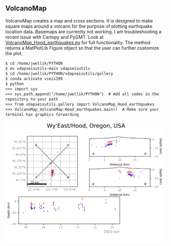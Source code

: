 ## VolcanoMap
VolcanoMap creates a map and cross sections. It is designed to make square maps around a volcano for the purpose of plotting earthquake location data. Basemaps are currently not working. I am troubleshooting a recent issue with Cartopy and PyGMT. Look at [VolcanoMap_Hood_earthquakes.py](https://github.com/jwellik/vdapseisutils/blob/main/gallery/VolcanoMap_Hood_earthquakes.py) for full functionality. The method returns a MatPlotLib Figure object so that the user can further customize the plot.
```
$ cd /home/jwellik/PYTHON
$ mv vdapseisutils-main vdapseisutils
$ cd /home/jwellik/PYTHON/vdapseisutils/gallery
$ conda activate vseis399
$ python
>>> import sys
>>> sys.path.append("/home/jwellik/PYTHON")  # Add all codes in the repository to your path
>>> from vdapseisutils.gallery import VolcanoMap_Hood_earthquakes
>>> VolcanoMap_VolcanoMap-Hood_earthquakes.main()  # Make sure your terminal has graphics forwarding
```
<img src="https://github.com/jwellik/vdapseisutils/blob/main/gallery/output/VolcanoMap_Hood_earthquakes.png" width=1650 alt="VolcanoMap" />
